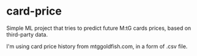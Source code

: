 # card-price
Simple ML project that tries to predict future M:tG cards prices, based on third-party data.

I'm using card price history from mtggoldfish.com, in a form of .csv file.
